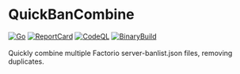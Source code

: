 # QuickBanCombine
[![Go](https://github.com/Distortions81/QuickBanCombine/actions/workflows/go.yml/badge.svg)](https://github.com/Distortions81/QuickBanCombine/actions/workflows/go.yml)
[![ReportCard](https://github.com/Distortions81/QuickBanCombine/actions/workflows/report.yml/badge.svg)](https://github.com/Distortions81/QuickBanCombine/actions/workflows/report.yml)
[![CodeQL](https://github.com/Distortions81/QuickBanCombine/actions/workflows/codeql-analysis.yml/badge.svg)](https://github.com/Distortions81/QuickBanCombine/actions/workflows/codeql-analysis.yml)
[![BinaryBuild](https://github.com/Distortions81/QuickBanCombine/actions/workflows/build-linux64.yml/badge.svg)](https://github.com/Distortions81/QuickBanCombine/actions/workflows/build-linux64.yml)<br>
<br>Quickly combine multiple Factorio server-banlist.json files, removing duplicates.<br>
